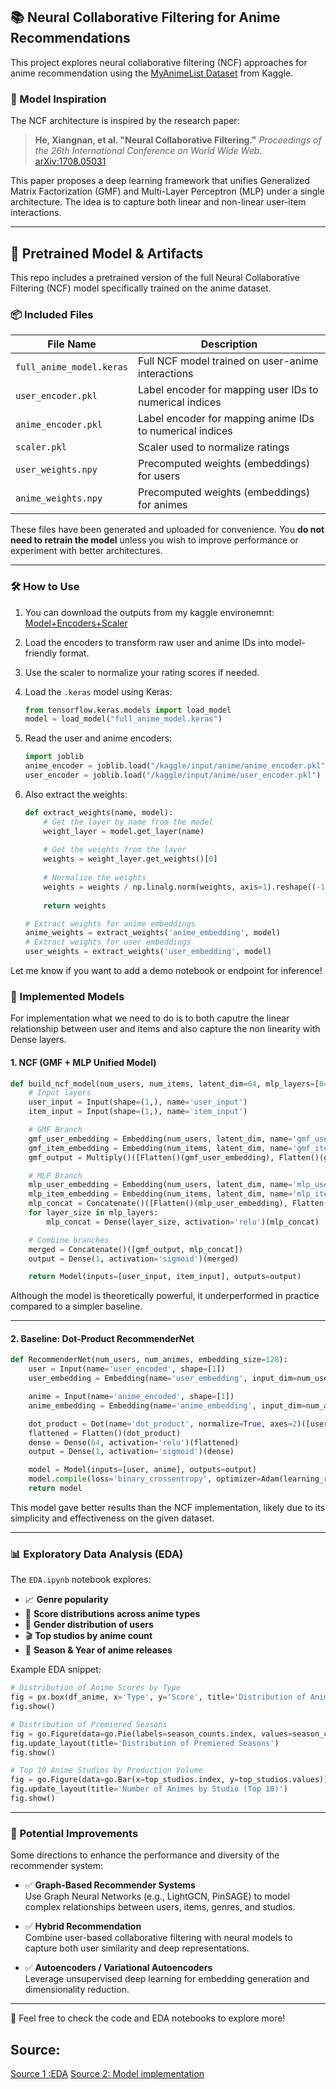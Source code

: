 ## 📚 Neural Collaborative Filtering for Anime Recommendations

This project explores neural collaborative filtering (NCF) approaches for anime recommendation using the [MyAnimeList Dataset](https://www.kaggle.com/datasets/dbdmobile/myanimelist-dataset) from Kaggle.

### 🔬 Model Inspiration

The NCF architecture is inspired by the research paper:  
> **He, Xiangnan, et al. "Neural Collaborative Filtering."** *Proceedings of the 26th International Conference on World Wide Web*. [arXiv:1708.05031](https://arxiv.org/pdf/1708.05031)

This paper proposes a deep learning framework that unifies Generalized Matrix Factorization (GMF) and Multi-Layer Perceptron (MLP) under a single architecture. The idea is to capture both linear and non-linear user-item interactions.

---

## 🧩 Pretrained Model & Artifacts

This repo includes a pretrained version of the full Neural Collaborative Filtering (NCF) model specifically trained on the anime dataset.

### 📦 Included Files

| File Name               | Description                                                                 |
|------------------------|-----------------------------------------------------------------------------|
| `full_anime_model.keras` | Full NCF model trained on user-anime interactions                         |
| `user_encoder.pkl`       | Label encoder for mapping user IDs to numerical indices                    |
| `anime_encoder.pkl`      | Label encoder for mapping anime IDs to numerical indices                   |
| `scaler.pkl`             | Scaler used to normalize ratings                                           |
| `user_weights.npy`       | Precomputed weights (embeddings) for users                                 |
| `anime_weights.npy`      | Precomputed weights (embeddings) for animes                                |

These files have been generated and uploaded for convenience. You **do not need to retrain the model** unless you wish to improve performance or experiment with better architectures.

---

### 🛠️ How to Use

1. You can download the outputs from my kaggle environemnt: [Model+Encoders+Scaler](https://www.kaggle.com/code/shahbodsobhkhiz/anime-custom-ncf/output)
2. Load the encoders to transform raw user and anime IDs into model-friendly format.
3. Use the scaler to normalize your rating scores if needed.
4. Load the `.keras` model using Keras:
   ```python
   from tensorflow.keras.models import load_model
   model = load_model("full_anime_model.keras")
   ```

5. Read the user and anime encoders:
   ```python
   import joblib
   anime_encoder = joblib.load("/kaggle/input/anime/anime_encoder.pkl")
   user_encoder = joblib.load("/kaggle/input/anime/user_encoder.pkl")
   ```
5. Also extract the weights: 
   ```python
   def extract_weights(name, model):
       # Get the layer by name from the model
       weight_layer = model.get_layer(name)
       
       # Get the weights from the layer
       weights = weight_layer.get_weights()[0]
       
       # Normalize the weights
       weights = weights / np.linalg.norm(weights, axis=1).reshape((-1, 1))
       
       return weights
   
   # Extract weights for anime embeddings
   anime_weights = extract_weights('anime_embedding', model)
   # Extract weights for user embeddings
   user_weights = extract_weights('user_embedding', model)
   ```

Let me know if you want to add a demo notebook or endpoint for inference!


### 🧠 Implemented Models
For implementation what we need to do is to both caputre the linear relationship between user and items and also capture the non linearity with Dense layers. 


#### 1. **NCF (GMF + MLP Unified Model)**

```python
def build_ncf_model(num_users, num_items, latent_dim=64, mlp_layers=[64, 32, 16]):
    # Input layers
    user_input = Input(shape=(1,), name='user_input')
    item_input = Input(shape=(1,), name='item_input')

    # GMF Branch
    gmf_user_embedding = Embedding(num_users, latent_dim, name='gmf_user_embedding')(user_input)
    gmf_item_embedding = Embedding(num_items, latent_dim, name='gmf_item_embedding')(item_input)
    gmf_output = Multiply()([Flatten()(gmf_user_embedding), Flatten()(gmf_item_embedding)])

    # MLP Branch
    mlp_user_embedding = Embedding(num_users, latent_dim, name='mlp_user_embedding')(user_input)
    mlp_item_embedding = Embedding(num_items, latent_dim, name='mlp_item_embedding')(item_input)
    mlp_concat = Concatenate()([Flatten()(mlp_user_embedding), Flatten()(mlp_item_embedding)])
    for layer_size in mlp_layers:
        mlp_concat = Dense(layer_size, activation='relu')(mlp_concat)

    # Combine branches
    merged = Concatenate()([gmf_output, mlp_concat])
    output = Dense(1, activation='sigmoid')(merged)

    return Model(inputs=[user_input, item_input], outputs=output)
```

Although the model is theoretically powerful, it underperformed in practice compared to a simpler baseline.

---

#### 2. **Baseline: Dot-Product RecommenderNet**

```python
def RecommenderNet(num_users, num_animes, embedding_size=128):
    user = Input(name='user_encoded', shape=[1])
    user_embedding = Embedding(name='user_embedding', input_dim=num_users, output_dim=embedding_size)(user)

    anime = Input(name='anime_encoded', shape=[1])
    anime_embedding = Embedding(name='anime_embedding', input_dim=num_animes, output_dim=embedding_size)(anime)

    dot_product = Dot(name='dot_product', normalize=True, axes=2)([user_embedding, anime_embedding])
    flattened = Flatten()(dot_product)
    dense = Dense(64, activation='relu')(flattened)
    output = Dense(1, activation='sigmoid')(dense)

    model = Model(inputs=[user, anime], outputs=output)
    model.compile(loss='binary_crossentropy', optimizer=Adam(learning_rate=0.001), metrics=["mae", "mse"])
    return model
```

This model gave better results than the NCF implementation, likely due to its simplicity and effectiveness on the given dataset.

---

### 📊 Exploratory Data Analysis (EDA)

The `EDA.ipynb` notebook explores:

- 📈 **Genre popularity**
- 🎯 **Score distributions across anime types**
- 👥 **Gender distribution of users**
- 🎬 **Top studios by anime count**
- 📆 **Season & Year of anime releases**

Example EDA snippet:

```python
# Distribution of Anime Scores by Type
fig = px.box(df_anime, x='Type', y='Score', title='Distribution of Anime Scores by Type', color='Type')
fig.show()

# Distribution of Premiered Seasons
fig = go.Figure(data=go.Pie(labels=season_counts.index, values=season_counts.values, hole=0.4))
fig.update_layout(title='Distribution of Premiered Seasons')
fig.show()

# Top 10 Anime Studios by Production Volume
fig = go.Figure(data=go.Bar(x=top_studios.index, y=top_studios.values))
fig.update_layout(title='Number of Animes by Studio (Top 10)')
fig.show()
```

---

### 🚀 Potential Improvements

Some directions to enhance the performance and diversity of the recommender system:

- ✅ **Graph-Based Recommender Systems**  
  Use Graph Neural Networks (e.g., LightGCN, PinSAGE) to model complex relationships between users, items, genres, and studios.

- ✅ **Hybrid Recommendation**  
  Combine user-based collaborative filtering with neural models to capture both user similarity and deep representations.

- ✅ **Autoencoders / Variational Autoencoders**  
  Leverage unsupervised deep learning for embedding generation and dimensionality reduction.


---

📁 Feel free to check the code and EDA notebooks to explore more!


## Source: 

[Source 1 :EDA](https://www.kaggle.com/code/dbdmobile/anime-recommendation-1)
[Source 2: Model implementation](https://www.kaggle.com/code/dbdmobile/anime-recommendation-2)

